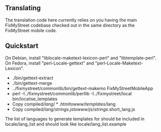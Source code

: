 Translating
-----------
The translation code here currently relies on you having the main
FixMyStreet codebase checked out in the same directory as the
FixMyStreet mobile code.

Quickstart
----------
On Debian, install "liblocale-maketext-lexicon-perl" and
"libtemplate-perl". On Fedora, install "perl-Locale-gettext" and
"perl-Locale-Maketext-Lexicon".

- ./bin/gettext-extract
- ./bin/gettext-merge
- ../fixmystreet/commonlib/bin/gettext-makemo FixMyStreetMobileApp
- perl -I../fixmystreet/commonlib/perllib -I../fixmystreet/local bin/localise_templates
- Copy compiled/$lang/*.html to www/templates/$lang
- Copy compiled/$lang/strings.js to www/js/strings.$short_lang.js

The list of languages to generate templates for should be included in
locale/lang_list and should look like locale/lang_list.example
